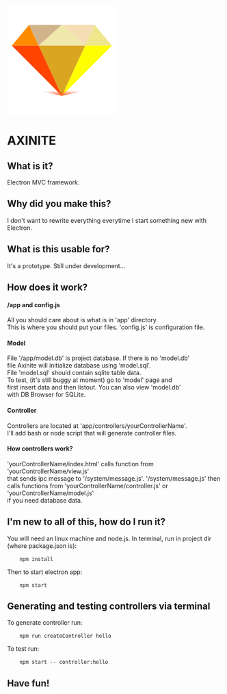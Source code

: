 ![AXINITE](axinite.svg)

# AXINITE

## What is it?

Electron MVC framework.

## Why did you make this?

I don't want to rewrite everything everytime I start something new with Electron.


## What is this usable for?

It's a prototype. Still under development...

## How does it work?

#### /app and config.js
All you should care about is what is in 'app' directory.  
This is where you should put your files. 'config.js' is configuration file.

#### Model

File '/app/model.db' is project database. If there is no 'model.db'  
file Axinite will initialize database using 'model.sql'.  
File 'model.sql' should contain sqlite table data.    
To test, (it's still buggy at moment) go to 'model' page and    
first insert data and then listout. You can also view 'model.db'    
with DB Browser for SQLite.


#### Controller

Controllers are located at 'app/controllers/yourControllerName'.  
I'll add bash or node script that will generate controller files.
 
#### How controllers work?

'yourControllerName/index.html' calls function from 'yourControllerName/view.js'    
that sends ipc message to '/system/message.js'. '/system/message.js' then    
calls functions from 'yourControllerName/controller.js' or 'yourControllerName/model.js'   
if you need database data.


## I'm new to all of this, how do I run it?

You will need an linux machine and node.js. In terminal, run in project dir (where package.json is):

        npm install
            
Then to start electron app:

        npm start


## Generating and testing controllers via terminal

To generate controller run:

        npm run createController hello

To test run:

        npm start -- controller:hello


## Have fun!
